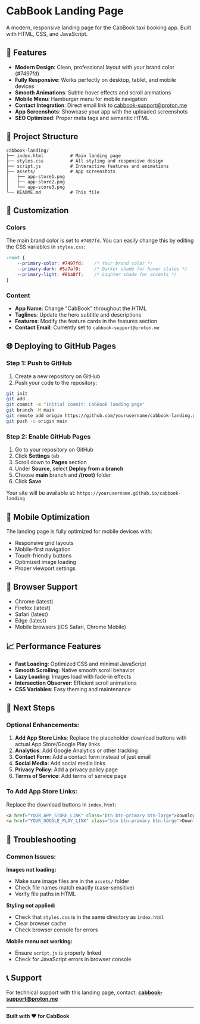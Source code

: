 # CabBook Landing Page

A modern, responsive landing page for the CabBook taxi booking app. Built with HTML, CSS, and JavaScript.

## 🚀 Features

- **Modern Design**: Clean, professional layout with your brand color (#7497fd)
- **Fully Responsive**: Works perfectly on desktop, tablet, and mobile devices
- **Smooth Animations**: Subtle hover effects and scroll animations
- **Mobile Menu**: Hamburger menu for mobile navigation
- **Contact Integration**: Direct email link to cabbook-support@proton.me
- **App Screenshots**: Showcase your app with the uploaded screenshots
- **SEO Optimized**: Proper meta tags and semantic HTML

## 📁 Project Structure

```
cabbook-landing/
├── index.html          # Main landing page
├── styles.css          # All styling and responsive design
├── script.js           # Interactive features and animations
├── assets/             # App screenshots
│   ├── app-store1.png
│   ├── app-store2.png
│   └── app-store3.png
└── README.md           # This file
```

## 🎨 Customization

### Colors
The main brand color is set to `#7497fd`. You can easily change this by editing the CSS variables in `styles.css`:

```css
:root {
    --primary-color: #7497fd;    /* Your brand color */
    --primary-dark: #5a7af0;     /* Darker shade for hover states */
    --primary-light: #8ba8ff;    /* Lighter shade for accents */
}
```

### Content
- **App Name**: Change "CabBook" throughout the HTML
- **Taglines**: Update the hero subtitle and descriptions
- **Features**: Modify the feature cards in the features section
- **Contact Email**: Currently set to `cabbook-support@proton.me`

## 🌐 Deploying to GitHub Pages

### Step 1: Push to GitHub
1. Create a new repository on GitHub
2. Push your code to the repository:
```bash
git init
git add .
git commit -m "Initial commit: CabBook landing page"
git branch -M main
git remote add origin https://github.com/yourusername/cabbook-landing.git
git push -u origin main
```

### Step 2: Enable GitHub Pages
1. Go to your repository on GitHub
2. Click **Settings** tab
3. Scroll down to **Pages** section
4. Under **Source**, select **Deploy from a branch**
5. Choose **main** branch and **/(root)** folder
6. Click **Save**

Your site will be available at: `https://yourusername.github.io/cabbook-landing`

## 📱 Mobile Optimization

The landing page is fully optimized for mobile devices with:
- Responsive grid layouts
- Mobile-first navigation
- Touch-friendly buttons
- Optimized image loading
- Proper viewport settings

## 🔧 Browser Support

- Chrome (latest)
- Firefox (latest)
- Safari (latest)
- Edge (latest)
- Mobile browsers (iOS Safari, Chrome Mobile)

## 📈 Performance Features

- **Fast Loading**: Optimized CSS and minimal JavaScript
- **Smooth Scrolling**: Native smooth scroll behavior
- **Lazy Loading**: Images load with fade-in effects
- **Intersection Observer**: Efficient scroll animations
- **CSS Variables**: Easy theming and maintenance

## 🎯 Next Steps

### Optional Enhancements:
1. **Add App Store Links**: Replace the placeholder download buttons with actual App Store/Google Play links
2. **Analytics**: Add Google Analytics or other tracking
3. **Contact Form**: Add a contact form instead of just email
4. **Social Media**: Add social media links
5. **Privacy Policy**: Add a privacy policy page
6. **Terms of Service**: Add terms of service page

### To Add App Store Links:
Replace the download buttons in `index.html`:
```html
<a href="YOUR_APP_STORE_LINK" class="btn btn-primary btn-large">Download for iOS</a>
<a href="YOUR_GOOGLE_PLAY_LINK" class="btn btn-primary btn-large">Download for Android</a>
```

## 🐛 Troubleshooting

### Common Issues:

**Images not loading:**
- Make sure image files are in the `assets/` folder
- Check file names match exactly (case-sensitive)
- Verify file paths in HTML

**Styling not applied:**
- Check that `styles.css` is in the same directory as `index.html`
- Clear browser cache
- Check browser console for errors

**Mobile menu not working:**
- Ensure `script.js` is properly linked
- Check for JavaScript errors in browser console

## 📞 Support

For technical support with this landing page, contact: **cabbook-support@proton.me**

---

**Built with ❤️ for CabBook**

